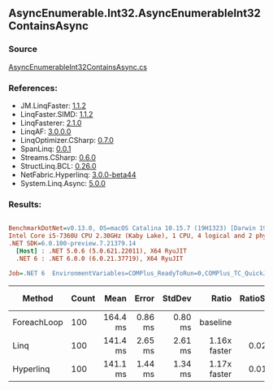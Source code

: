 ﻿## AsyncEnumerable.Int32.AsyncEnumerableInt32ContainsAsync

### Source
[AsyncEnumerableInt32ContainsAsync.cs](../LinqBenchmarks/AsyncEnumerable/Int32/AsyncEnumerableInt32ContainsAsync.cs)

### References:
- JM.LinqFaster: [1.1.2](https://www.nuget.org/packages/JM.LinqFaster/1.1.2)
- LinqFaster.SIMD: [1.1.2](https://www.nuget.org/packages/LinqFaster.SIMD/1.0.3)
- LinqFasterer: [2.1.0](https://www.nuget.org/packages/LinqFasterer/2.1.0)
- LinqAF: [3.0.0.0](https://www.nuget.org/packages/LinqAF/3.0.0.0)
- LinqOptimizer.CSharp: [0.7.0](https://www.nuget.org/packages/LinqOptimizer.CSharp/0.7.0)
- SpanLinq: [0.0.1](https://www.nuget.org/packages/SpanLinq/0.0.1)
- Streams.CSharp: [0.6.0](https://www.nuget.org/packages/Streams.CSharp/0.6.0)
- StructLinq.BCL: [0.26.0](https://www.nuget.org/packages/StructLinq/0.26.0)
- NetFabric.Hyperlinq: [3.0.0-beta44](https://www.nuget.org/packages/NetFabric.Hyperlinq/3.0.0-beta44)
- System.Linq.Async: [5.0.0](https://www.nuget.org/packages/System.Linq.Async/5.0.0)

### Results:
``` ini

BenchmarkDotNet=v0.13.0, OS=macOS Catalina 10.15.7 (19H1323) [Darwin 19.6.0]
Intel Core i5-7360U CPU 2.30GHz (Kaby Lake), 1 CPU, 4 logical and 2 physical cores
.NET SDK=6.0.100-preview.7.21379.14
  [Host] : .NET 5.0.6 (5.0.621.22011), X64 RyuJIT
  .NET 6 : .NET 6.0.0 (6.0.21.37719), X64 RyuJIT

Job=.NET 6  EnvironmentVariables=COMPlus_ReadyToRun=0,COMPlus_TC_QuickJitForLoops=1,COMPlus_TieredPGO=1  Runtime=.NET 6.0  

```
|      Method | Count |     Mean |   Error |  StdDev |        Ratio | RatioSD | Gen 0 | Gen 1 | Gen 2 | Allocated |
|------------ |------ |---------:|--------:|--------:|-------------:|--------:|------:|------:|------:|----------:|
| ForeachLoop |   100 | 164.4 ms | 0.86 ms | 0.80 ms |     baseline |         |     - |     - |     - |     22 KB |
|        Linq |   100 | 141.4 ms | 2.65 ms | 2.61 ms | 1.16x faster |   0.02x |     - |     - |     - |     20 KB |
|   Hyperlinq |   100 | 141.1 ms | 1.44 ms | 1.34 ms | 1.17x faster |   0.01x |     - |     - |     - |     22 KB |
